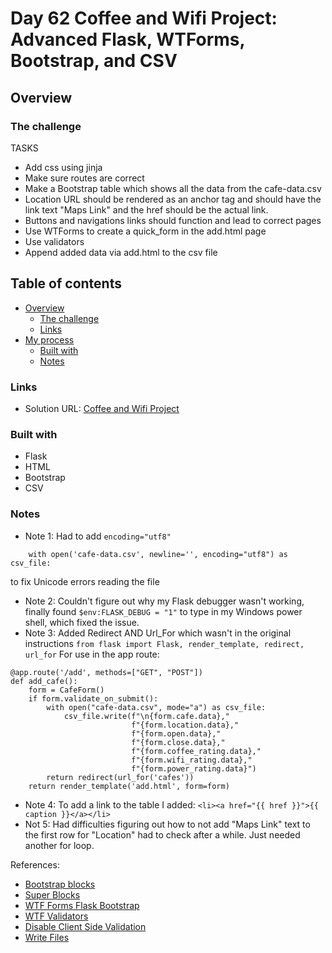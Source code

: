 # Day 62 Coffee and Wifi Project: Advanced Flask, WTForms, Bootstrap, and CSV

## Overview


### The challenge

TASKS
- Add css using jinja 
- Make sure routes are correct 
- Make a Bootstrap table which shows all the data from the cafe-data.csv
- Location URL should be rendered as an anchor tag and should have the link text "Maps Link" and the href should be the actual link.
- Buttons and navigations links should function and lead to correct pages 
-  Use WTForms to create a quick_form in the add.html page
- Use validators
- Append added data via add.html to the csv file

## Table of contents

- [Overview](#overview)
  - [The challenge](#the-challenge)
  - [Links](#links)
- [My process](#my-process)
  - [Built with](#built-with)
  - [Notes](#notes)

### Links

- Solution URL: [Coffee and Wifi Project](https://github.com/Mikerniker/100_Days_of_Python/tree/main/Day62)

### Built with
- Flask
- HTML
- Bootstrap
- CSV

### Notes
- Note 1: Had to add ```encoding="utf8"```
```
    with open('cafe-data.csv', newline='', encoding="utf8") as csv_file:
```
to fix Unicode errors reading the file
- Note 2: Couldn't figure out why my Flask debugger wasn't working, finally found 
```$env:FLASK_DEBUG = "1"``` to type in my Windows power shell, which fixed the issue.
- Note 3: Added Redirect AND Url_For which wasn't in the original instructions
```from flask import Flask, render_template, redirect, url_for```
For use in the app route:
```
@app.route('/add', methods=["GET", "POST"])
def add_cafe():
    form = CafeForm()
    if form.validate_on_submit():
        with open("cafe-data.csv", mode="a") as csv_file:
            csv_file.write(f"\n{form.cafe.data},"
                           f"{form.location.data},"
                           f"{form.open.data},"
                           f"{form.close.data},"
                           f"{form.coffee_rating.data},"
                           f"{form.wifi_rating.data},"
                           f"{form.power_rating.data}")
        return redirect(url_for('cafes'))
    return render_template('add.html', form=form)
```
- Note 4: To add a link to the table I added:
```<li><a href="{{ href }}">{{ caption }}</a></li>```
- Not 5: Had difficulties figuring out how to not add "Maps Link" text to the first row for "Location" had to check after a while. Just needed another for loop.

References:

- [Bootstrap blocks](https://pythonhosted.org/Flask-Bootstrap/basic-usage.html#templates)
- [Super Blocks](https://pythonhosted.org/Flask-Bootstrap/basic-usage.html#examples)
- [WTF Forms Flask Bootstrap](https://pythonhosted.org/Flask-Bootstrap/forms.html)
- [WTF Validators](https://wtforms.readthedocs.io/en/2.3.x/validators/)
- [Disable Client Side Validation](https://stackoverflow.com/questions/41300647/wtforms-disable-client-side-validation-on-cancel/61166621#61166621)
- [Write Files](https://www.w3schools.com/python/python_file_write.asp)